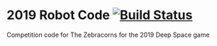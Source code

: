 # 2019 Robot Code  [![Build Status](https://travis-ci.com/FRC900/2019RobotCode.svg?token=T6hJWxFcNyyzxifXQqW5&branch=master)](https://travis-ci.com/FRC900/2019RobotCode)
Competition code for The Zebracorns for the 2019 Deep Space game

